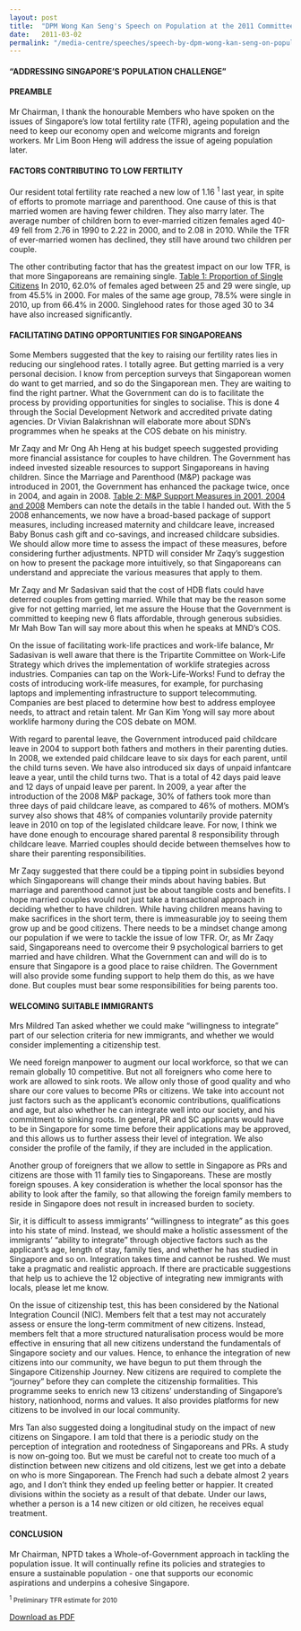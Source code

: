 ```yaml
---
layout: post
title:  "DPM Wong Kan Seng's Speech on Population at the 2011 Committee of Supply"
date:   2011-03-02
permalink: "/media-centre/speeches/speech-by-dpm-wong-kan-seng-on-population"
---
```


#### **“ADDRESSING SINGAPORE’S POPULATION CHALLENGE”** 

#### PREAMBLE

Mr Chairman, I thank the honourable Members who have spoken on the issues of Singapore’s low total fertility rate (TFR), ageing population and the need to keep our economy open and welcome migrants and foreign workers. Mr Lim Boon Heng will address the issue of ageing population later. 

#### FACTORS CONTRIBUTING TO LOW FERTILITY 

Our resident total fertility rate reached a new low of 1.16 <sup>1</sup> last year, in spite of efforts to promote marriage and parenthood. One cause of this is that married women are having fewer children. They also marry later. The average number of children born to ever-married citizen females aged 40-49 fell from 2.76 in 1990 to 2.22 in 2000, and to 2.08 in 2010. While the TFR of ever-married women has declined, they still have around two children per couple.

The other contributing factor that has the greatest impact on our low TFR, is that more Singaporeans are remaining single. [Table 1: Proportion of Single Citizens](https://github.com/isomerpages/isomerpages-stratgroup/raw/master/images/Speeches/cos-2011-table-1.pdf) In 2010, 62.0% of females aged between 25 and 29 were single, up from 45.5% in 2000. For males of the same age group, 78.5% were single in 2010, up from 66.4% in 2000. Singlehood rates for those aged 30 to 34 have also increased significantly.

#### FACILITATING DATING OPPORTUNITIES FOR SINGAPOREANS

Some Members suggested that the key to raising our fertility rates lies in reducing our singlehood rates. I totally agree. But getting married is a very personal decision. I know from perception surveys that Singaporean women do want to get married, and so do the Singaporean men. They are waiting to find the right partner. What the Government can do is to facilitate the process by providing opportunities for singles to socialise. This is done 4 through the Social Development Network and accredited private dating agencies. Dr Vivian Balakrishnan will elaborate more about SDN’s programmes when he speaks at the COS debate on his ministry.

Mr Zaqy and Mr Ong Ah Heng at his budget speech suggested providing more financial assistance for couples to have children. The Government has indeed invested sizeable resources to support Singaporeans in having children. Since the Marriage and Parenthood (M&P) package was introduced in 2001, the Government has enhanced the package twice, once in 2004, and again in 2008. [Table 2: M&P Support Measures in 2001, 2004 and 2008](https://github.com/isomerpages/isomerpages-stratgroup/raw/master/images/Speeches/cos-2011-comparison-marriage-and-parenthood-packages-2001-2004-2008.pdf) Members can note the details in the table I handed out. With the 5 2008 enhancements, we now have a broad-based package of support measures, including increased maternity and childcare leave, increased Baby Bonus cash gift and co-savings, and increased childcare subsidies. We should allow more time to assess the impact of these measures, before considering further adjustments. NPTD will consider Mr Zaqy’s suggestion on how to present the package more intuitively, so that Singaporeans can understand and appreciate the various measures that apply to them. 

Mr Zaqy and Mr Sadasivan said that the cost of HDB flats could have deterred couples from getting married. While that may be the reason some give for not getting married, let me assure the House that the Government is committed to keeping new 6 flats affordable, through generous subsidies. Mr Mah Bow Tan will say more about this when he speaks at MND’s COS.

On the issue of facilitating work-life practices and work-life balance, Mr Sadasivan is well aware that there is the Tripartite Committee on Work-Life Strategy which drives the implementation of worklife strategies across industries. Companies can tap on the Work-Life-Works! Fund to defray the costs of introducing work-life measures, for example, for purchasing laptops and implementing infrastructure to support telecommuting. Companies are best placed to determine how best to address employee needs, to attract and retain talent. Mr Gan Kim Yong will say more about worklife harmony during the COS debate on MOM.

With regard to parental leave, the Government introduced paid childcare leave in 2004 to support both fathers and mothers in their parenting duties. In 2008, we extended paid childcare leave to six days for each parent, until the child turns seven. We have also introduced six days of unpaid infantcare leave a year, until the child turns two. That is a total of 42 days paid leave and 12 days of unpaid leave per parent. In 2009, a year after the introduction of the 2008 M&P package, 30% of fathers took more than three days of paid childcare leave, as compared to 46% of mothers. MOM’s survey also shows that 48% of companies voluntarily provide paternity leave in 2010 on top of the legislated childcare leave. For now, I think we have done enough to encourage shared parental 8 responsibility through childcare leave. Married couples should decide between themselves how to share their parenting responsibilities.

Mr Zaqy suggested that there could be a tipping point in subsidies beyond which Singaporeans will change their minds about having babies. But marriage and parenthood cannot just be about tangible costs and benefits. I hope married couples would not just take a transactional approach in deciding whether to have children. While having children means having to make sacrifices in the short term, there is immeasurable joy to seeing them grow up and be good citizens. There needs to be a mindset change among our population if we were to tackle the issue of low TFR. Or, as Mr Zaqy said, Singaporeans need to overcome their 9 psychological barriers to get married and have children. What the Government can and will do is to ensure that Singapore is a good place to raise children. The Government will also provide some funding support to help them do this, as we have done. But couples must bear some responsibilities for being parents too. 

#### WELCOMING SUITABLE IMMIGRANTS

Mrs Mildred Tan asked whether we could make “willingness to integrate” part of our selection criteria for new immigrants, and whether we would consider implementing a citizenship test.

We need foreign manpower to augment our local workforce, so that we can remain globally 10 competitive. But not all foreigners who come here to work are allowed to sink roots. We allow only those of good quality and who share our core values to become PRs or citizens. We take into account not just factors such as the applicant’s economic contributions, qualifications and age, but also whether he can integrate well into our society, and his commitment to sinking roots. In general, PR and SC applicants would have to be in Singapore for some time before their applications may be approved, and this allows us to further assess their level of integration. We also consider the profile of the family, if they are included in the application.

Another group of foreigners that we allow to settle in Singapore as PRs and citizens are those with 11 family ties to Singaporeans. These are mostly foreign spouses. A key consideration is whether the local sponsor has the ability to look after the family, so that allowing the foreign family members to reside in Singapore does not result in increased burden to society.

Sir, it is difficult to assess immigrants’ “willingness to integrate” as this goes into his state of mind. Instead, we should make a holistic assessment of the immigrants’ “ability to integrate” through objective factors such as the applicant’s age, length of stay, family ties, and whether he has studied in Singapore and so on. Integration takes time and cannot be rushed. We must take a pragmatic and realistic approach. If there are practicable suggestions that help us to achieve the 12 objective of integrating new immigrants with locals, please let me know.

On the issue of citizenship test, this has been considered by the National Integration Council (NIC). Members felt that a test may not accurately assess or ensure the long-term commitment of new citizens. Instead, members felt that a more structured naturalisation process would be more effective in ensuring that all new citizens understand the fundamentals of Singapore society and our values. Hence, to enhance the integration of new citizens into our community, we have begun to put them through the Singapore Citizenship Journey. New citizens are required to complete the “journey” before they can complete the citizenship formalities. This programme seeks to enrich new 13 citizens’ understanding of Singapore’s history, nationhood, norms and values. It also provides platforms for new citizens to be involved in our local community.

Mrs Tan also suggested doing a longitudinal study on the impact of new citizens on Singapore. I am told that there is a periodic study on the perception of integration and rootedness of Singaporeans and PRs. A study is now on-going too. But we must be careful not to create too much of a distinction between new citizens and old citizens, lest we get into a debate on who is more Singaporean. The French had such a debate almost 2 years ago, and I don’t think they ended up feeling better or happier. It created divisions within the society as a result of that debate. Under our laws, whether a person is a 14 new citizen or old citizen, he receives equal treatment.

#### CONCLUSION

Mr Chairman, NPTD takes a Whole-of-Government approach in tackling the population issue. It will continually refine its policies and strategies to ensure a sustainable population - one that supports our economic aspirations and underpins a cohesive Singapore.

<sub><sup>1</sup> Preliminary TFR estimate for 2010<sub>

[Download as PDF](https://www.strategygroup.gov.sg/media-centre/speeches/article/GetPdf/speech-by-dpm-wong-kan-seng-on-population/)
